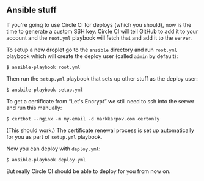 ## Ansible stuff

If you're going to use Circle CI for deploys (which you should), now is the
time to generate a custom SSH key. Circle CI will tell GitHub to add it to
your account and the `root.yml` playbook will fetch that and add it to the
server.

To setup a new droplet go to the `ansible` directory and run `root.yml`
playbook which will create the deploy user (called `admin` by default):

```
$ ansible-playbook root.yml
```

Then run the `setup.yml` playbook that sets up other stuff as the deploy
user:

```
$ ansbile-playbook setup.yml
```

To get a certificate from “Let's Encrypt” we still need to ssh into the
server and run this manually:

```
$ certbot --nginx -m my-email -d markkarpov.com certonly
```

(This should work.) The certificate renewal process is set up automatically
for you as part of `setup.yml` playbook.

Now you can deploy with `deploy.yml`:

```
$ ansible-playbook deploy.yml
```

But really Circle CI should be able to deploy for you from now on.
